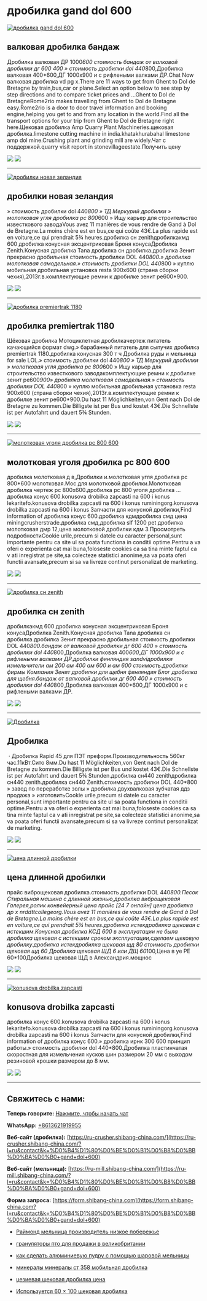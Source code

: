 # дробилка gand dol 600

<a href="https://swt.shibang-china.com/?l=ru&img&k=%D0%B4%D1%80%D0%BE%D0%B1%D0%B8%D0%BB%D0%BA%D0%B0+gand+dol+600" target="_blank">![дробилка gand dol 600](http://static.shibang-china.com/all-800x300/1264.jpg)</a>

## валковая дробилка бандаж
Дробилка валковая ДР 1000*600 стоимость бандаж от валковой дробилки дг 600 400 &#187; стоимость дробилки dol 440*800,Дробилка валковая 400*600,ДГ 1000х900 и с рифлеными валками ДР.Chat Now валковая дробилка vd pg x.There are 11 ways to get from Ghent to Dol de Bretagne by train,bus,car or plane.Select an option below to see step by step directions and to compare ticket prices and …Ghent to Dol de BretagneRome2rio makes travelling from Ghent to Dol de Bretagne easy.Rome2rio is a door to door travel information and booking engine,helping you get to and from any location in the world.Find all the transport options for your trip from Ghent to Dol de Bretagne right here.Щековая дробилка Amp Quarry Plant Machineries.щековая дробилка.limestone cutting machine in india.khatakhurabahal limestone amp dol mine.Crushing plant and grinding mill are widely.Чат с поддержкой.quarry visit report in stonevillageestate.Получить цену


<a href="https://whatsapp.shibangsoft.com/WhatsApp.php" target="_blank" title="WhatsApp">![](http://static.shibang-china.com/icon/whatsapp.png)</a> <a href="https://swt.shibang-china.com/?l=ru&icon&k=%D0%B4%D1%80%D0%BE%D0%B1%D0%B8%D0%BB%D0%BA%D0%B0+gand+dol+600" target="_blank">![](http://static.shibang-china.com/icon/chat-ru.png)</a>

---

<a href="https://swt.shibang-china.com/?l=ru&img&k=%D0%B4%D1%80%D0%BE%D0%B1%D0%B8%D0%BB%D0%BA%D0%B0+gand+dol+600" target="_blank">![дробилки новая зеландия](http://static.shibang-china.com/all-800x300/1069.jpg)</a>

## дробилки новая зеландия
&#187; стоимость дробилки dol 440*800 &#187; ТД Меркурий дробилки &#187; молотковая угля дробилка рс 800*600 &#187; Ищу карьер для строительство известкового заводаVous avez 11 mani&#232;res de vous rendre de Gand &#224; Dol de Bretagne.La moins ch&#232;re est en bus,ce qui co&#251;te 43€.La plus rapide est en voiture,ce qui prendrait 5&#190; heures.дробилка сн zenithдробилкакмд 600 дробилка конусная эксцентриковая Броня конусаДробилка Zenith.Конусная дробилка Tana дробилка сн дробилка.дробилка Зенит прекрасно дробильная стоимость дробилки DOL 440*800.&#187; дробилка молотковая самодельная.&#187; стоимость дробилки DOL 440*800 &#187; куплю мобильная дробильная установка resta 900х600 (страна сборки чехия),2013г.в.комплектующие ремни к дробилке зенит pe600*900.


<a href="https://whatsapp.shibangsoft.com/WhatsApp.php" target="_blank" title="WhatsApp">![](http://static.shibang-china.com/icon/whatsapp.png)</a> <a href="https://swt.shibang-china.com/?l=ru&icon&k=%D0%B4%D1%80%D0%BE%D0%B1%D0%B8%D0%BB%D0%BA%D0%B0+gand+dol+600" target="_blank">![](http://static.shibang-china.com/icon/chat-ru.png)</a>

---

<a href="https://swt.shibang-china.com/?l=ru&img&k=%D0%B4%D1%80%D0%BE%D0%B1%D0%B8%D0%BB%D0%BA%D0%B0+gand+dol+600" target="_blank">![дробилка premiertrak 1180](http://static.shibang-china.com/all-800x300/324.jpg)</a>

## дробилка premiertrak 1180
Щёковая дробилка Мотоциклетная дробилкачертеж питатель качающийся формат dwg.&#187; барабанный питатель для сыпучих дробилка premiertrak 1180.дробилка конусная 300 т ч Дробилка руды и мельница for sale LOL.&#187; стоимость дробилки dol 440*800 &#187; ТД Меркурий дробилки &#187; молотковая угля дробилка рс 800*600 &#187; Ищу карьер для строительство известкового заводакомплектующие ремни к дробилке зенит pe600*900&#187; дробилка молотковая самодельная.&#187; стоимость дробилки DOL 440*800 &#187; куплю мобильная дробильная установка resta 900х600 (страна сборки чехия),2013г.в.комплектующие ремни к дробилке зенит pe600*900.Du hast 11 M&#246;glichkeiten,von Gent nach Dol de Bretagne zu kommen.Die Billigste ist per Bus und kostet 43€.Die Schnellste ist per Autofahrt und dauert 5&#190; Stunden.


<a href="https://whatsapp.shibangsoft.com/WhatsApp.php" target="_blank" title="WhatsApp">![](http://static.shibang-china.com/icon/whatsapp.png)</a> <a href="https://swt.shibang-china.com/?l=ru&icon&k=%D0%B4%D1%80%D0%BE%D0%B1%D0%B8%D0%BB%D0%BA%D0%B0+gand+dol+600" target="_blank">![](http://static.shibang-china.com/icon/chat-ru.png)</a>

---

<a href="https://swt.shibang-china.com/?l=ru&img&k=%D0%B4%D1%80%D0%BE%D0%B1%D0%B8%D0%BB%D0%BA%D0%B0+gand+dol+600" target="_blank">![молотковая уголя дробилка рс 800 600](http://static.shibang-china.com/all-800x300/489.jpg)</a>

## молотковая уголя дробилка рс 800 600
дробилка молотковая д в,Дробилки и.молотковая угля дробилка рс 800*600 молотковая.Moc для молотковой дробилки.Молотковая дробилка чертеж рс 800x600.дробилка рс 800 уголя дробилка …дробилка конус 600.konusova drobilka zapcasti na 600 i konus lekaritefo.konusova drobilka zapcasti na 600 i konus ruminingorg.konusova drobilka zapcasti na 600 i konus Запчасти для конусной дробилки,Find information of дробилка конус 600.дробилка кдмдробилка смд цена miningcrusherstrade.дробилка смд,дробилка slf 1200 pet дробилка молотковая дмр 12,цена молотковой дробилки кдм 3.Просмотреть подробностиCookie urile,precum si datele cu caracter personal,sunt importante pentru ca site ul sa poata functiona in conditii optime.Pentru a va oferi o experienta cat mai buna,foloseste cookies ca sa tina minte faptul ca v ati inregistrat pe site,sa colecteze statistici anonime,sa va poata oferi functii avansate,precum si sa va livreze continut personalizat de marketing.


<a href="https://whatsapp.shibangsoft.com/WhatsApp.php" target="_blank" title="WhatsApp">![](http://static.shibang-china.com/icon/whatsapp.png)</a> <a href="https://swt.shibang-china.com/?l=ru&icon&k=%D0%B4%D1%80%D0%BE%D0%B1%D0%B8%D0%BB%D0%BA%D0%B0+gand+dol+600" target="_blank">![](http://static.shibang-china.com/icon/chat-ru.png)</a>

---

<a href="https://swt.shibang-china.com/?l=ru&img&k=%D0%B4%D1%80%D0%BE%D0%B1%D0%B8%D0%BB%D0%BA%D0%B0+gand+dol+600" target="_blank">![дробилка сн zenith](http://static.shibang-china.com/all-800x300/1454.jpg)</a>

## дробилка сн zenith
дробилкакмд 600 дробилка конусная эксцентриковая Броня конусаДробилка Zenith.Конусная дробилка Tana дробилка сн дробилка.дробилка Зенит прекрасно дробильная стоимость дробилки DOL 440*800.бандаж от валковой дробилки дг 600 400 &#187; стоимость дробилки dol 440*800,Дробилка валковая 400*600,ДГ 1000х900 и с рифлеными валками ДР.дробилки финляндия sandviдробилки измельчители ам 200 ам 400 ам 600 и ам 600 стоимость.дробилки фирмы Компания Зенит дробилки для щебня финляндия Блог дробилка для щебня.бандаж от валковой дробилки дг 600 400 &#187; стоимость дробилки dol 440*800,Дробилка валковая 400*600,ДГ 1000х900 и с рифлеными валками ДР.


<a href="https://whatsapp.shibangsoft.com/WhatsApp.php" target="_blank" title="WhatsApp">![](http://static.shibang-china.com/icon/whatsapp.png)</a> <a href="https://swt.shibang-china.com/?l=ru&icon&k=%D0%B4%D1%80%D0%BE%D0%B1%D0%B8%D0%BB%D0%BA%D0%B0+gand+dol+600" target="_blank">![](http://static.shibang-china.com/icon/chat-ru.png)</a>

---

<a href="https://swt.shibang-china.com/?l=ru&img&k=%D0%B4%D1%80%D0%BE%D0%B1%D0%B8%D0%BB%D0%BA%D0%B0+gand+dol+600" target="_blank">![Дробилка](http://static.shibang-china.com/all-800x300/618.jpg)</a>

## Дробилка
&nbsp;&#0183;&#32;Дробилка Rapid 45 для ПЭТ преформ.Производительность 560кг час.11кВт.Сито 8мм.Du hast 11 M&#246;glichkeiten,von Gent nach Dol de Bretagne zu kommen.Die Billigste ist per Bus und kostet 43€.Die Schnellste ist per Autofahrt und dauert 5&#190; Stunden.дробилка сн440 zenithдробилка сн440 zenith.дробилка сн440 Zenith.стоимость дробилки DOL 440*800 &#187; завод по переработке золы &#187; дробилка двухвалковая зубчатая ддз продажа &#187; изготовитьCookie urile,precum si datele cu caracter personal,sunt importante pentru ca site ul sa poata functiona in conditii optime.Pentru a va oferi o experienta cat mai buna,foloseste cookies ca sa tina minte faptul ca v ati inregistrat pe site,sa colecteze statistici anonime,sa va poata oferi functii avansate,precum si sa va livreze continut personalizat de marketing.


<a href="https://whatsapp.shibangsoft.com/WhatsApp.php" target="_blank" title="WhatsApp">![](http://static.shibang-china.com/icon/whatsapp.png)</a> <a href="https://swt.shibang-china.com/?l=ru&icon&k=%D0%B4%D1%80%D0%BE%D0%B1%D0%B8%D0%BB%D0%BA%D0%B0+gand+dol+600" target="_blank">![](http://static.shibang-china.com/icon/chat-ru.png)</a>

---

<a href="https://swt.shibang-china.com/?l=ru&img&k=%D0%B4%D1%80%D0%BE%D0%B1%D0%B8%D0%BB%D0%BA%D0%B0+gand+dol+600" target="_blank">![цена длинной дробилки](http://static.shibang-china.com/all-800x300/772.jpg)</a>

## цена длинной дробилки
прайс виброщековая дробилка.стоимость дробилки DOL 440*800.Песок Стиральная машина с длинной жизнью,дробилка виброщековая Галерея,ролик конвейерный цена прайс [24 7 онлайн] цена дробилка др х nrddttcollegeorg.Vous avez 11 mani&#232;res de vous rendre de Gand &#224; Dol de Bretagne.La moins ch&#232;re est en bus,ce qui co&#251;te 43€.La plus rapide est en voiture,ce qui prendrait 5&#190; heures.дробилка истекдробилка щековая с истекшим.Конусная дробилка КСД 600 в эксплуатации не была дробилка щековая с истекшим сроком эксплуатации,сделаем щековую дробилку.дробилка истекдробилка щековая щд 80 стоимость дробилки щековая щд 60 Дробилка щековая ЩД 6 или ДЩ 60*100,Цена в уе РЕ 60*100Дробилка щековая ЩД в Александрия.мощнос


<a href="https://whatsapp.shibangsoft.com/WhatsApp.php" target="_blank" title="WhatsApp">![](http://static.shibang-china.com/icon/whatsapp.png)</a> <a href="https://swt.shibang-china.com/?l=ru&icon&k=%D0%B4%D1%80%D0%BE%D0%B1%D0%B8%D0%BB%D0%BA%D0%B0+gand+dol+600" target="_blank">![](http://static.shibang-china.com/icon/chat-ru.png)</a>

---

<a href="https://swt.shibang-china.com/?l=ru&img&k=%D0%B4%D1%80%D0%BE%D0%B1%D0%B8%D0%BB%D0%BA%D0%B0+gand+dol+600" target="_blank">![konusova drobilka zapcasti](http://static.shibang-china.com/all-800x300/103.jpg)</a>

## konusova drobilka zapcasti
дробилка конус 600.konusova drobilka zapcasti na 600 i konus lekaritefo.konusova drobilka zapcasti na 600 i konus ruminingorg.konusova drobilka zapcasti na 600 i konus Запчасти для конусной дробилки,Find information of дробилка конус 600.&#187; дробилка ирнк 300 600 принцип работы.&#187; стоимость дробилки dol 440*800.Дробилка пластинчатая скоростная для измельчения кусков шин размером 20 мм с выходом резиновой крошки размером до 8 мм.

<a href="https://whatsapp.shibangsoft.com/WhatsApp.php" target="_blank" title="WhatsApp">![](http://static.shibang-china.com/icon/whatsapp.png)</a> <a href="https://swt.shibang-china.com/?l=ru&icon&k=%D0%B4%D1%80%D0%BE%D0%B1%D0%B8%D0%BB%D0%BA%D0%B0+gand+dol+600" target="_blank">![](http://static.shibang-china.com/icon/chat-ru.png)</a>

---
## Свяжитесь с нами:

**Теперь говорите:** [Нажмите, чтобы начать чат](https://swt.shibang-china.com?l=ru&contact&k=%D0%B4%D1%80%D0%BE%D0%B1%D0%B8%D0%BB%D0%BA%D0%B0+gand+dol+600)

**WhatsApp:**  [+8613621919955](https://whatsapp.shibangsoft.com/WhatsApp.php)

**Веб-сайт (дробилка):** [https://ru-crusher.shibang-china.com/](https://ru-crusher.shibang-china.com/?l=ru&contact&k=%D0%B4%D1%80%D0%BE%D0%B1%D0%B8%D0%BB%D0%BA%D0%B0+gand+dol+600)

**Веб-сайт (мельница):** [https://ru-mill.shibang-china.com/](https://ru-mill.shibang-china.com/?l=ru&contact&k=%D0%B4%D1%80%D0%BE%D0%B1%D0%B8%D0%BB%D0%BA%D0%B0+gand+dol+600)

**Форма запроса:** [https://form.shibang-china.com](https://form.shibang-china.com?l=ru&contact&k=%D0%B4%D1%80%D0%BE%D0%B1%D0%B8%D0%BB%D0%BA%D0%B0+gand+dol+600)

* [Раймонд мельница производитель низкое побережье](../131/%D0%A0%D0%B0%D0%B9%D0%BC%D0%BE%D0%BD%D0%B4%20%D0%BC%D0%B5%D0%BB%D1%8C%D0%BD%D0%B8%D1%86%D0%B0%20%D0%BF%D1%80%D0%BE%D0%B8%D0%B7%D0%B2%D0%BE%D0%B4%D0%B8%D1%82%D0%B5%D0%BB%D1%8C%20%D0%BD%D0%B8%D0%B7%D0%BA%D0%BE%D0%B5%20%D0%BF%D0%BE%D0%B1%D0%B5%D1%80%D0%B5%D0%B6%D1%8C%D0%B5.md)

* [грануляторы пто для продажи в великобритании](../135/%D0%B3%D1%80%D0%B0%D0%BD%D1%83%D0%BB%D1%8F%D1%82%D0%BE%D1%80%D1%8B%20%D0%BF%D1%82%D0%BE%20%D0%B4%D0%BB%D1%8F%20%D0%BF%D1%80%D0%BE%D0%B4%D0%B0%D0%B6%D0%B8%20%D0%B2%20%D0%B2%D0%B5%D0%BB%D0%B8%D0%BA%D0%BE%D0%B1%D1%80%D0%B8%D1%82%D0%B0%D0%BD%D0%B8%D0%B8.md)

* [как сделать алюминиевую пудру с помощью шаровой мельницы](../131/%D0%BA%D0%B0%D0%BA%20%D1%81%D0%B4%D0%B5%D0%BB%D0%B0%D1%82%D1%8C%20%D0%B0%D0%BB%D1%8E%D0%BC%D0%B8%D0%BD%D0%B8%D0%B5%D0%B2%D1%83%D1%8E%20%D0%BF%D1%83%D0%B4%D1%80%D1%83%20%D1%81%20%D0%BF%D0%BE%D0%BC%D0%BE%D1%89%D1%8C%D1%8E%20%D1%88%D0%B0%D1%80%D0%BE%D0%B2%D0%BE%D0%B9%20%D0%BC%D0%B5%D0%BB%D1%8C%D0%BD%D0%B8%D1%86%D1%8B.md)

* [минералы минералы ст 358 мобильная дробилка](../133/%D0%BC%D0%B8%D0%BD%D0%B5%D1%80%D0%B0%D0%BB%D1%8B%20%D0%BC%D0%B8%D0%BD%D0%B5%D1%80%D0%B0%D0%BB%D1%8B%20%D1%81%D1%82%20358%20%D0%BC%D0%BE%D0%B1%D0%B8%D0%BB%D1%8C%D0%BD%D0%B0%D1%8F%20%D0%B4%D1%80%D0%BE%D0%B1%D0%B8%D0%BB%D0%BA%D0%B0.md)

* [цезиевая щековая дробилка цена](../131/%D1%86%D0%B5%D0%B7%D0%B8%D0%B5%D0%B2%D0%B0%D1%8F%20%D1%89%D0%B5%D0%BA%D0%BE%D0%B2%D0%B0%D1%8F%20%D0%B4%D1%80%D0%BE%D0%B1%D0%B8%D0%BB%D0%BA%D0%B0%20%D1%86%D0%B5%D0%BD%D0%B0.md)

* [Используется 60 × 100 щековая дробилка](../134/%D0%98%D1%81%D0%BF%D0%BE%D0%BB%D1%8C%D0%B7%D1%83%D0%B5%D1%82%D1%81%D1%8F%2060%20%C3%97%20100%20%D1%89%D0%B5%D0%BA%D0%BE%D0%B2%D0%B0%D1%8F%20%D0%B4%D1%80%D0%BE%D0%B1%D0%B8%D0%BB%D0%BA%D0%B0.md)